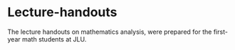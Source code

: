 # Lecture-handouts
The lecture handouts on mathematics analysis, were prepared for the first-year math students at JLU.
